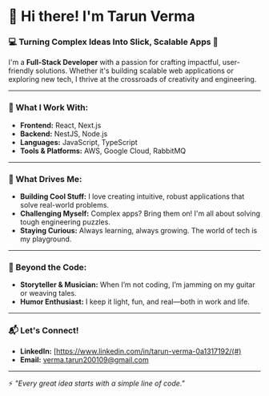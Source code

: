 # 👋 Hi there! I'm Tarun Verma  

### 💻 Turning Complex Ideas Into Slick, Scalable Apps 🚀  

I'm a **Full-Stack Developer** with a passion for crafting impactful, user-friendly solutions. Whether it's building scalable web applications or exploring new tech, I thrive at the crossroads of creativity and engineering.  

---

### 🔧 What I Work With:  
- **Frontend:** React, Next.js  
- **Backend:** NestJS, Node.js  
- **Languages:** JavaScript, TypeScript  
- **Tools & Platforms:** AWS, Google Cloud, RabbitMQ  

---

### 🌟 What Drives Me:  
- **Building Cool Stuff:** I love creating intuitive, robust applications that solve real-world problems.  
- **Challenging Myself:** Complex apps? Bring them on! I'm all about solving tough engineering puzzles.  
- **Staying Curious:** Always learning, always growing. The world of tech is my playground.  

---

### 🎸 Beyond the Code:  
- **Storyteller & Musician:** When I’m not coding, I’m jamming on my guitar or weaving tales.  
- **Humor Enthusiast:** I keep it light, fun, and real—both in work and life.  

---

### 📬 Let's Connect!  
- **LinkedIn:** [https://www.linkedin.com/in/tarun-verma-0a1317192/(#)  
- **Email:** [verma.tarun200109@gmail.com](mailto:verma.tarun200109@gmail.com)  

---

⚡ *"Every great idea starts with a simple line of code."*  
